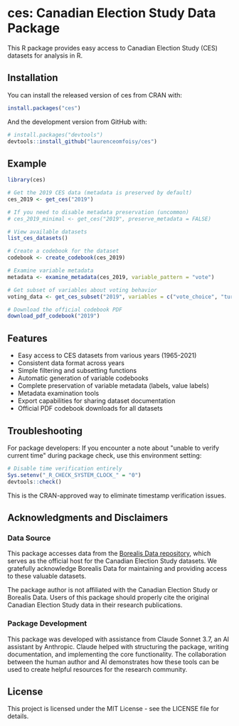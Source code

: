 # ces: Canadian Election Study Data Package

This R package provides easy access to Canadian Election Study (CES) datasets for analysis in R.

## Installation

You can install the released version of ces from CRAN with:

```r
install.packages("ces")
```

And the development version from GitHub with:

```r
# install.packages("devtools")
devtools::install_github("laurenceomfoisy/ces")
```

## Example

```r
library(ces)

# Get the 2019 CES data (metadata is preserved by default)
ces_2019 <- get_ces("2019")

# If you need to disable metadata preservation (uncommon)
# ces_2019_minimal <- get_ces("2019", preserve_metadata = FALSE)

# View available datasets
list_ces_datasets()

# Create a codebook for the dataset
codebook <- create_codebook(ces_2019)

# Examine variable metadata
metadata <- examine_metadata(ces_2019, variable_pattern = "vote")

# Get subset of variables about voting behavior
voting_data <- get_ces_subset("2019", variables = c("vote_choice", "turnout"))

# Download the official codebook PDF
download_pdf_codebook("2019")
```

## Features

- Easy access to CES datasets from various years (1965-2021)
- Consistent data format across years
- Simple filtering and subsetting functions
- Automatic generation of variable codebooks
- Complete preservation of variable metadata (labels, value labels)
- Metadata examination tools
- Export capabilities for sharing dataset documentation
- Official PDF codebook downloads for all datasets

## Troubleshooting

For package developers: If you encounter a note about "unable to verify current time" during package check, use this environment setting:

```r
# Disable time verification entirely
Sys.setenv("_R_CHECK_SYSTEM_CLOCK_" = "0")
devtools::check()
```

This is the CRAN-approved way to eliminate timestamp verification issues.

## Acknowledgments and Disclaimers

### Data Source
This package accesses data from the [Borealis Data repository](https://borealisdata.ca/), which serves as the official host for the Canadian Election Study datasets. We gratefully acknowledge Borealis Data for maintaining and providing access to these valuable datasets.

The package author is not affiliated with the Canadian Election Study or Borealis Data. Users of this package should properly cite the original Canadian Election Study data in their research publications.

### Package Development
This package was developed with assistance from Claude Sonnet 3.7, an AI assistant by Anthropic. Claude helped with structuring the package, writing documentation, and implementing the core functionality. The collaboration between the human author and AI demonstrates how these tools can be used to create helpful resources for the research community.

## License

This project is licensed under the MIT License - see the LICENSE file for details.
